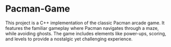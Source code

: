 # Pacman-Game

This project is a C++ implementation of the classic Pacman arcade game.
It features the familiar gameplay where Pacman navigates through a maze, while avoiding ghosts.
The game includes elements like power-ups, scoring, and levels to provide a nostalgic yet challenging experience.
